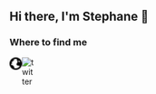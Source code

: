 ## Hi there, I'm Stephane 🙋

### Where to find me

[<img align="left" alt="stephane.dev" width="22px" src="https://raw.githubusercontent.com/iconic/open-iconic/master/svg/globe.svg" />][website]
[<img align="left" alt="twitter" width="22px" src="https://cdn.jsdelivr.net/npm/simple-icons@v3/icons/twitter.svg" />][twitter]

[website]: https://stephane.dev
[twitter]: https://twitter.com/skrc_
